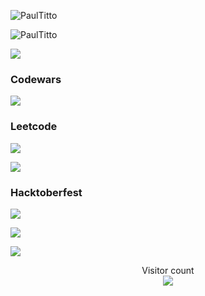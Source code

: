 <p><img src="https://github-readme-stats.vercel.app/api?username=PaulTitto&show_icons=true&theme=nightowl&locale=en" alt="PaulTitto" /></p>
<p><img src="https://github-readme-stats.vercel.app/api/top-langs?username=PaulTitto&show_icons=true&locale=en&layout=compact&theme=nightowl" alt="PaulTitto" /></p>
<p><img src="https://github-readme-streak-stats.herokuapp.com?user=PaulTitto&theme=algolia&date_format=M%20j%5B%2C%20Y%5D" /></p>

### Codewars
<p><img src="https://www.codewars.com/users/PaulTitto/badges/large" /></p>

### Leetcode
<p><img src="https://img.shields.io/badge/dynamic/json?style=for-the-badge&labelColor=black&color=%23ffa116&label=Solved&query=solvedOverTotal&url=https%3A%2F%2Fleetcode-badge.vercel.app%2Fapi%2Fusers%2Fcascandaliato&logo=leetcode&logoColor=yellow" /></p>
<p><img src="https://leetcode-stats-six.vercel.app/?username=paulustito555&theme=dark"/ ></p>

### Hacktoberfest
<p><img src="https://holopin.me/paultitto"/> </p>

![](https://media0.giphy.com/media/3otPorWLQJq5GmHRtu/giphy.gif)

<a href=#><img src="[contributions.svg](https://user-images.githubusercontent.com/55125872/200218020-117f75e1-943c-4af7-b1dd-b3ffc46f2320.svg)"></a>

<p align="center"> 
  Visitor count<br>
  <img src="https://profile-counter.glitch.me/PaulTitto/count.svg" />
</p>
<!-- ![contributions](https://user-images.githubusercontent.com/55125872/200218020-117f75e1-943c-4af7-b1dd-b3ffc46f2320.svg) -->
